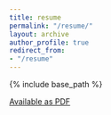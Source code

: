 ```yaml
---
title: resume
permalink: "/resume/"
layout: archive
author_profile: true
redirect_from:
- "/resume"
---
```


{% include base_path %}
<!-- <script language="javascript" src="/assets/js/email_hide.js"></script> -->

<!-- [Download PDF](/files/Alex_Spies-CV.pdf) -->

<object data="/files/alex_spies-resume-2024.pdf" type="application/pdf" width="100%" height="100%">
  <a href="/files/alex_spies-resume-2024.pdf">Available as PDF</a>
</object>

<!-- 
<h2 style="text-align: center;">Alexander F. Spies</h2>
<p style="text-align: center;"><script>mail("alex","afspies",0,"")</script> |  </p>

Education
======
* B.S. in GitHub, GitHub University, 2012
* M.S. in Jekyll, GitHub University, 2014
* Ph.D in Version Control Theory, GitHub University, 2018 (expected)

Work experience
======
* Summer 2015: Research Assistant
  * Github University
  * Duties included: Tagging issues
  * Supervisor: Professor Git

* Fall 2015: Research Assistant
  * Github University
  * Duties included: Merging pull requests
  * Supervisor: Professor Hub
  
Skills
======
* Skill 1
* Skill 2
  * Sub-skill 2.1
  * Sub-skill 2.2
  * Sub-skill 2.3
* Skill 3

Publications
======
  <ul>{% for post in site.publications %}
    {% include archive-single-cv.html %}
  {% endfor %}</ul>
  
Talks
======
  <ul>{% for post in site.talks %}
    {% include archive-single-talk-cv.html %}
  {% endfor %}</ul>
  
Teaching
======
  <ul>{% for post in site.teaching %}
    {% include archive-single-cv.html %}
  {% endfor %}</ul>
 -->

